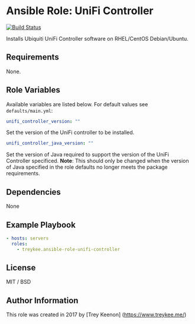 # Ansible Role: UniFi Controller

[![Build Status](https://travis-ci.org/treykee/ansible-role-unifi-controller.svg?branch=master)](https://travis-ci.org/treykee/ansible-role-unifi-controller)

Installs Ubiquiti UniFi Controller software on RHEL/CentOS Debian/Ubuntu.

## Requirements

None.

## Role Variables

Available variables are listed below. For default values see `defaults/main.yml`:

```yaml
unifi_controller_version: ""
```

Set the version of the UniFi controller to be installed.

```yaml
unifi_controller_java_version: ""
```

Set the version of Java required to support the version of the UniFi Controller specificed.
**Note**: This should only be changed when the version of Java specified in the role defaults no longer meets the package requirements.

## Dependencies

None

## Example Playbook

```yaml
- hosts: servers
  roles:
    - treykee.ansible-role-unifi-controller
```

## License

MIT / BSD

## Author Information

This role was created in 2017 by [Trey Keenon] (<https://www.treykee.me/>)
